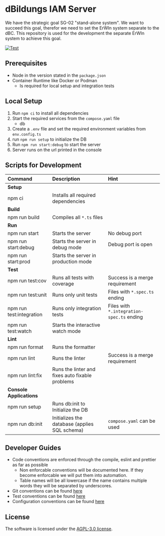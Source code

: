 # dBildungs IAM Server

We have the strategic goal SG-02 "stand-alone system". We want to succeed this goal, therefor we need to set the ErWIn system separate to the dBC. This repository is used for the development the separate ErWIn system to achieve this goal.

[![Test](https://github.com/hpi-schul-cloud/dbildungs-iam-server/actions/workflows/test.yml/badge.svg)](https://github.com/hpi-schul-cloud/dbildungs-iam-server/actions/workflows/test.yml)

## Prerequisites

* Node in the version stated in the `package.json`
* Container Runtime like Docker or Podman
  * Is required for local setup and integration tests

## Local Setup

1. Run `npm ci` to install all dependencies
2. Start the required services from the `compose.yaml` file
   * db
3. Create a `.env` file and set the required environment variables from `env.config.ts`
4. run `npm run setup` to initialize the DB
5. Run `npm run start:debug` to start the server
6. Server runs on the url printed in the console

## Scripts for Development

| Command                  | Description                                     | Hint                                      |
|:-------------------------|:------------------------------------------------|:------------------------------------------|
| **Setup**                |                                                 |                                           |
| npm ci                   | Installs all required dependencies              |                                           |
| **Build**                |                                                 |                                           |
| npm run build            | Compiles all `*.ts` files                       |                                           |
| **Run**                  |                                                 |                                           |
| npm run start            | Starts the server                               | No debug port                             |
| npm run start:debug      | Starts the server in debug mode                 | Debug port is open                        |
| npm run start:prod       | Starts the server in production mode            |                                           |
| **Test**                 |                                                 |                                           |
| npm run test:cov         | Runs all tests with coverage                    | Success is a merge requirement            |
| npm run test:unit        | Runs only unit tests                            | Files with `*.spec.ts` ending             |
| npm run test:integration | Runs only integration tests                     | Files with `*.integration-spec.ts` ending |
| npm run test:watch       | Starts the interactive watch mode               |                                           |
| **Lint**                 |                                                 |                                           |
| npm run format           | Runs the formatter                              |                                           |
| npm run lint             | Runs the linter                                 | Success is a merge requirement            |
| npm run lint:fix         | Runs the linter and fixes auto fixable problems |                                           |
| **Console Applications** |                                                 |                                           |
| npm run setup            | Runs db:init to Initialize the DB               |                                           |
| npm run db:init          | Initializes the database (applies SQL schema)   | `compose.yaml` can be used                |

## Developer Guides

* Code conventions are enforced through the compile, eslint and prettier as far as possible
    * Non enforcable conventions will be documented here. If they become enforcable we will put them into
      automation.
    * Table names will be all lowercase if the name contains multiple words they will be separated by
        underscores.
* Git conventions can be found [here](./docs/git.md)
* Test conventions can be found [here](./docs/tests.md)
* Configuration conventions can be found [here](./docs/config.md)

## License

The software is licensed under the [AGPL-3.0 license](./LICENSE).
